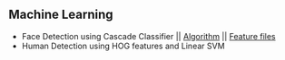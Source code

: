 ## Machine Learning

- Face Detection using Cascade Classifier || [Algorithm](https://thuraaung-ai.medium.com/viola-jones-algorithm-and-haar-cascade-classifier-42981a839f10) || [Feature files](https://github.com/opencv/opencv/tree/master/data/haarcascades)
- Human Detection using HOG features and Linear SVM
